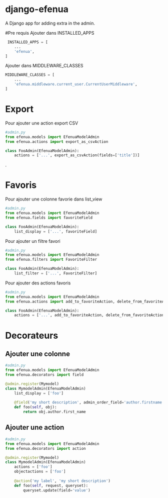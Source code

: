 # django-efenua
A Django app for adding extra in the admin.

#Pre requis
Ajouter dans INSTALLED_APPS
```python
 INSTALLED_APPS = [
    ...
    'efenua',
]
```

Ajouter dans MIDDLEWARE_CLASSES
```python
MIDDLEWARE_CLASSES = [
    ...
    'efenua.middleware.current_user.CurrentUserMiddleware',
]
```
# Export
Pour ajouter une action export CSV
```python
#admin.py
from efenua.models import EfenuaModelAdmin
from efenua.actions import export_as_csvAction

class FooAdmin(EfenuaModelAdmin):
    actions = ['...', export_as_csvAction(fields=['title'])]
```
.
# Favoris
Pour ajouter une colonne favorie dans list_view
```python
#admin.py
from efenua.models import EfenuaModelAdmin
from efenua.fields import favoriteField

class FooAdmin(EfenuaModelAdmin):
    list_display = ['...', favoriteField]
```

Pour ajouter un filtre favori
```python
#admin.py
from efenua.models import EfenuaModelAdmin
from efenua.filters import FavoriteFilter

class FooAdmin(EfenuaModelAdmin):
	list_filter = ['...', FavoriteFilter]
```

Pour ajouter des actions favoris
```python
#admin.py
from efenua.models import EfenuaModelAdmin
from efenua.actions import add_to_favoriteAction, delete_from_favoriteAction

class FooAdmin(EfenuaModelAdmin):
	actions = ['...', add_to_favoriteAction, delete_from_favoriteAction]
```

# Decorateurs

## Ajouter une colonne
```python
#admin.py
from efenua.models import EfenuaModelAdmin
from efenua.decorators import field

@admin.register(Mymodel)
class MymodelAdmin(EfenuaModelAdmin)
    list_display = ['foo']
    
    @field('my short description', admin_order_field='author.firstname', allow_tags=True)
    def foo(self, obj):
        return obj.author.first_name
```

## Ajouter une action
```python
#admin.py
from efenua.models import EfenuaModelAdmin
from efenua.decorators import action

@admin.register(Mymodel)
class MymodelAdmin(EfenuaModelAdmin)
    actions = ['foo']
    objectactions = ['foo']
    
    @action('my label', 'my short description')
    def foo(self, request, queryset):
        queryset.update(field='value')
```

